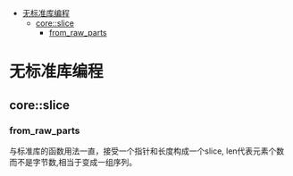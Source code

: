-   [无标准库编程](#无标准库编程)
    -   [core::slice](#coreslice)
        -   [from_raw_parts](#from_raw_parts)

# 无标准库编程

## core::slice

### from_raw_parts

与标准库的函数用法一直，接受一个指针和长度构成一个slice,
len代表元素个数而不是字节数,相当于变成一组序列。
